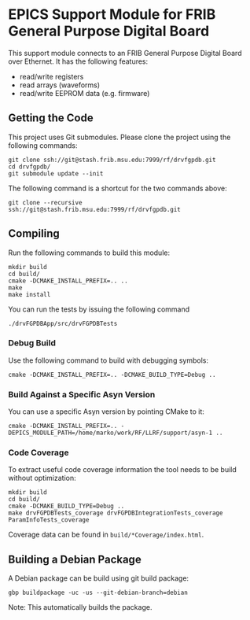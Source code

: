 EPICS Support Module for FRIB General Purpose Digital Board
===========================================================
This support module connects to an FRIB General Purpose Digital Board over Ethernet. It has the following features:
* read/write registers
* read arrays (waveforms)
* read/write EEPROM data (e.g. firmware)

Getting the Code
----------------
This project uses Git submodules. Please clone the project using the following commands:
```
git clone ssh://git@stash.frib.msu.edu:7999/rf/drvfgpdb.git
cd drvfgpdb/
git submodule update --init
```
The following command is a shortcut for the two commands above:
```
git clone --recursive ssh://git@stash.frib.msu.edu:7999/rf/drvfgpdb.git
```

Compiling
---------
Run the following commands to build this module:
```
mkdir build
cd build/
cmake -DCMAKE_INSTALL_PREFIX=.. ..
make
make install
```
You can run the tests by issuing the following command
```
./drvFGPDBApp/src/drvFGPDBTests
```

### Debug Build
Use the following command to build with debugging symbols:
```
cmake -DCMAKE_INSTALL_PREFIX=.. -DCMAKE_BUILD_TYPE=Debug ..
```

### Build Against a Specific Asyn Version
You can use a specific Asyn version by pointing CMake to it:
```
cmake -DCMAKE_INSTALL_PREFIX=.. -DEPICS_MODULE_PATH=/home/marko/work/RF/LLRF/support/asyn-1 ..
```

### Code Coverage
To extract useful code coverage information the tool needs to be build without optimization:
```
mkdir build
cd build/
cmake -DCMAKE_BUILD_TYPE=Debug ..
make drvFGPDBTests_coverage drvFGPDBIntegrationTests_coverage ParamInfoTests_coverage
```
Coverage data can be found in `build/*Coverage/index.html`.

Building a Debian Package
-------------------------
A Debian package can be build using git build package:
```
gbp buildpackage -uc -us --git-debian-branch=debian
```
Note: This automatically builds the package.